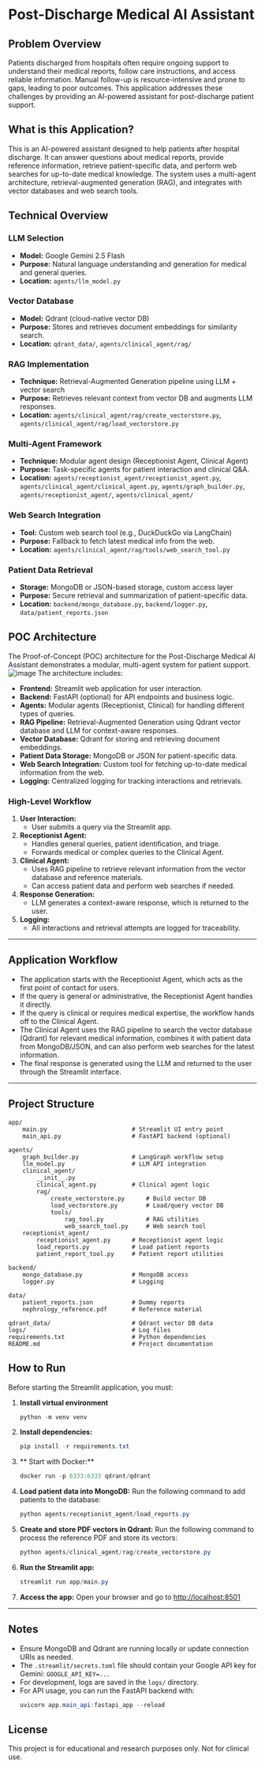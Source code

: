 # Post-Discharge Medical AI Assistant

## Problem Overview
Patients discharged from hospitals often require ongoing support to understand their medical reports, follow care instructions, and access reliable information. Manual follow-up is resource-intensive and prone to gaps, leading to poor outcomes. This application addresses these challenges by providing an AI-powered assistant for post-discharge patient support.

## What is this Application?
This is an AI-powered assistant designed to help patients after hospital discharge. It can answer questions about medical reports, provide reference information, retrieve patient-specific data, and perform web searches for up-to-date medical knowledge. The system uses a multi-agent architecture, retrieval-augmented generation (RAG), and integrates with vector databases and web search tools.

## Technical Overview

### LLM Selection
- **Model:** Google Gemini 2.5 Flash
- **Purpose:** Natural language understanding and generation for medical and general queries.
- **Location:** `agents/llm_model.py`

### Vector Database
- **Model:** Qdrant (cloud-native vector DB)
- **Purpose:** Stores and retrieves document embeddings for similarity search.
- **Location:** `qdrant_data/`, `agents/clinical_agent/rag/`

### RAG Implementation
- **Technique:** Retrieval-Augmented Generation pipeline using LLM + vector search
- **Purpose:** Retrieves relevant context from vector DB and augments LLM responses.
- **Location:** `agents/clinical_agent/rag/create_vectorstore.py`, `agents/clinical_agent/rag/load_vectorstore.py`

### Multi-Agent Framework
- **Technique:** Modular agent design (Receptionist Agent, Clinical Agent)
- **Purpose:** Task-specific agents for patient interaction and clinical Q&A.
- **Location:** `agents/receptionist_agent/receptionist_agent.py`, `agents/clinical_agent/clinical_agent.py`, `agents/graph_builder.py`, `agents/receptionist_agent/`, `agents/clinical_agent/`

### Web Search Integration
- **Tool:** Custom web search tool (e.g., DuckDuckGo via LangChain)
- **Purpose:** Fallback to fetch latest medical info from the web.
- **Location:** `agents/clinical_agent/rag/tools/web_search_tool.py`

### Patient Data Retrieval
- **Storage:** MongoDB or JSON-based storage, custom access layer
- **Purpose:** Secure retrieval and summarization of patient-specific data.
- **Location:** `backend/mongo_database.py`, `backend/logger.py`, `data/patient_reports.json`


## POC Architecture

The Proof-of-Concept (POC) architecture for the Post-Discharge Medical AI Assistant demonstrates a modular, multi-agent system for patient support. 
![image](data/Poc_architecture.png)
The architecture includes:

- **Frontend:** Streamlit web application for user interaction.
- **Backend:** FastAPI (optional) for API endpoints and business logic.
- **Agents:** Modular agents (Receptionist, Clinical) for handling different types of queries.
- **RAG Pipeline:** Retrieval-Augmented Generation using Qdrant vector database and LLM for context-aware responses.
- **Vector Database:** Qdrant for storing and retrieving document embeddings.
- **Patient Data Storage:** MongoDB or JSON for patient-specific data.
- **Web Search Integration:** Custom tool for fetching up-to-date medical information from the web.
- **Logging:** Centralized logging for tracking interactions and retrievals.

### High-Level Workflow

1. **User Interaction:**
   - User submits a query via the Streamlit app.
2. **Receptionist Agent:**
   - Handles general queries, patient identification, and triage.
   - Forwards medical or complex queries to the Clinical Agent.
3. **Clinical Agent:**
   - Uses RAG pipeline to retrieve relevant information from the vector database and reference materials.
   - Can access patient data and perform web searches if needed.
4. **Response Generation:**
   - LLM generates a context-aware response, which is returned to the user.
5. **Logging:**
   - All interactions and retrieval attempts are logged for traceability.

---

## Application Workflow

- The application starts with the Receptionist Agent, which acts as the first point of contact for users.
- If the query is general or administrative, the Receptionist Agent handles it directly.
- If the query is clinical or requires medical expertise, the workflow hands off to the Clinical Agent.
- The Clinical Agent uses the RAG pipeline to search the vector database (Qdrant) for relevant medical information, combines it with patient data from MongoDB/JSON, and can also perform web searches for the latest information.
- The final response is generated using the LLM and returned to the user through the Streamlit interface.

---

## Project Structure

```text
app/
    main.py                        # Streamlit UI entry point
    main_api.py                    # FastAPI backend (optional)

agents/
    graph_builder.py               # LangGraph workflow setup
    llm_model.py                   # LLM API integration
    clinical_agent/
        __init__.py
        clinical_agent.py          # Clinical agent logic
        rag/
            create_vectorstore.py      # Build vector DB
            load_vectorstore.py        # Load/query vector DB
            tools/
                rag_tool.py            # RAG utilities
                web_search_tool.py     # Web search tool
    receptionist_agent/
        receptionist_agent.py      # Receptionist agent logic
        load_reports.py            # Load patient reports
        patient_report_tool.py     # Patient report utilities

backend/
    mongo_database.py              # MongoDB access
    logger.py                      # Logging

data/
    patient_reports.json           # Dummy reports
    nephrology_reference.pdf       # Reference material

qdrant_data/                       # Qdrant vector DB data
logs/                              # Log files
requirements.txt                   # Python dependencies
README.md                          # Project documentation
```

## How to Run

Before starting the Streamlit application, you must:

1. **Install virtual environment**
    ```powershell
   python -m venv venv
   ```

1. **Install dependencies:**
   ```powershell
   pip install -r requirements.txt
   ```
2. ** Start with Docker:**
   ```powershell
   docker run -p 6333:6333 qdrant/qdrant
   ```
3. **Load patient data into MongoDB:**
   Run the following command to add patients to the database:
   ```powershell
   python agents/receptionist_agent/load_reports.py
   ```
4. **Create and store PDF vectors in Qdrant:**
   Run the following command to process the reference PDF and store its vectors:
   ```powershell
   python agents/clinical_agent/rag/create_vectorstore.py
   ```

5. **Run the Streamlit app:**
   ```powershell
   streamlit run app/main.py
   ```
6. **Access the app:**
   Open your browser and go to [http://localhost:8501](http://localhost:8501)

---

## Notes
- Ensure MongoDB and Qdrant are running locally or update connection URIs as needed.
- The `.streamlit/secrets.toml` file should contain your Google API key for Gemini: `GOOGLE_API_KEY=...`
- For development, logs are saved in the `logs/` directory.
- For API usage, you can run the FastAPI backend with:
  ```powershell
  uvicorn app.main_api:fastapi_app --reload
  ```

## License
This project is for educational and research purposes only. Not for clinical use.


